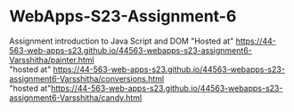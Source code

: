 
# WebApps-S23-Assignment-6
Assignment introduction to Java Script and DOM
"Hosted at" https://44-563-web-apps-s23.github.io/44563-webapps-s23-assignment6-Varsshitha/painter.html
<br>
"hosted at" https://44-563-web-apps-s23.github.io/44563-webapps-s23-assignment6-Varsshitha/conversions.html
<br>
"hosted at"https://44-563-web-apps-s23.github.io/44563-webapps-s23-assignment6-Varsshitha/candy.html
